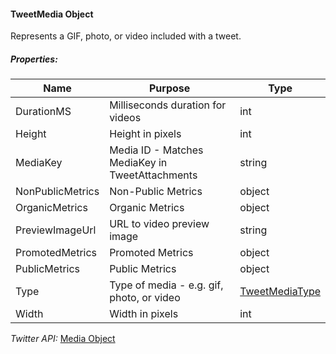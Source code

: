 #### TweetMedia Object

Represents a GIF, photo, or video included with a tweet.

##### Properties:

| Name | Purpose | Type |
|------|---------|------|
| DurationMS | Milliseconds duration for videos | int |
| Height | Height in pixels | int |
| MediaKey | Media ID - Matches MediaKey in TweetAttachments | string |
| NonPublicMetrics | Non-Public Metrics | object |
| OrganicMetrics | Organic Metrics | object |
| PreviewImageUrl | URL to video preview image | string |
| PromotedMetrics | Promoted Metrics | object |
| PublicMetrics | Public Metrics | object |
| Type | Type of media - e.g. gif, photo, or video | [TweetMediaType]() |
| Width | Width in pixels | int |

*Twitter API:* [Media Object](https://developer.twitter.com/en/docs/twitter-api/data-dictionary/object-model/media)